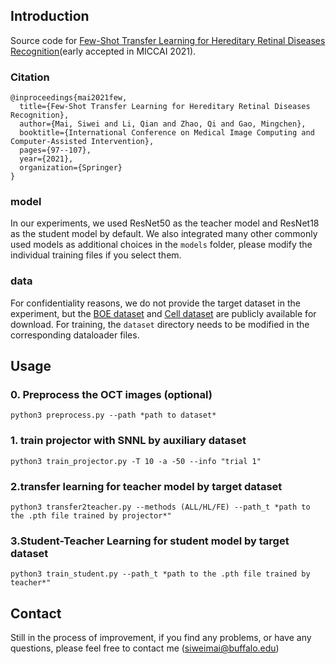 ## Introduction

Source code for [Few-Shot Transfer Learning for Hereditary Retinal Diseases Recognition](https://link.springer.com/chapter/10.1007/978-3-030-87237-3_10)(early accepted in MICCAI 2021).

### Citation

```
@inproceedings{mai2021few,
  title={Few-Shot Transfer Learning for Hereditary Retinal Diseases Recognition},
  author={Mai, Siwei and Li, Qian and Zhao, Qi and Gao, Mingchen},
  booktitle={International Conference on Medical Image Computing and Computer-Assisted Intervention},
  pages={97--107},
  year={2021},
  organization={Springer}
}
```

### model

In our experiments, we used ResNet50 as the teacher model and ResNet18 as the student model by default. We also integrated many other commonly used models as additional choices in the `models` folder, please modify the individual training files if you select them.

### data

For confidentiality reasons, we do not provide the target dataset in the experiment, but the [BOE dataset](https://people.duke.edu/~sf59/Srinivasan_BOE_2014_dataset.htm) and [Cell dataset](https://data.mendeley.com/datasets/rscbjbr9sj/3) are publicly available for download. For training, the `dataset` directory needs to be modified in the corresponding dataloader files.

## Usage

### 0. Preprocess the OCT images (optional)

`python3 preprocess.py --path *path to dataset*`

### 1. train projector with SNNL by auxiliary dataset

`python3 train_projector.py -T 10 -a -50 --info "trial 1"`

### 2.transfer learning for teacher model by target dataset

`python3 transfer2teacher.py --methods (ALL/HL/FE) --path_t *path to the .pth file trained by projector*"`

### 3.Student-Teacher Learning for student model by target dataset

`python3 train_student.py --path_t *path to the .pth file trained by teacher*"`

## Contact

Still in the process of improvement, if you find any problems, or have any questions, please feel free to contact me (siweimai@buffalo.edu)
